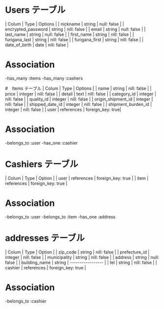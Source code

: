 # Users テーブル

| Colum              | Type   | Options     |
| nickname           | string | null: false |
| encrypted_password | string | nill: false |
| email              | string | null: false |
| last_name          | string | null: false |
| first_name         | string | nill: false |
| furigana_last      | string | nill: false |
| furigana_first     | string | nill: false |
| date_of_birth      | date   | nill: false |

# Association
-has_many :items
-has_many :cashers

#　Items テーブル
| Colum              | Type       | Options          |
| name               | string     | nill: false      |
| price              | integer    | nill: false      |
| detail             | text       | nill: false      |
| category_id        | integer    | nill: false      |
| quality_id         | integer    | nill: false      |
| origin_shipment_id | integer    | nill: false      |
| shipped_date_id    | integer    | nill: false      | 
| shipment_burden_id | integer    | nill: false      |
| user               | references | foreign_key: true|

# Association

-belongs_to :user
-has_one :cashier

# Cashiers テーブル

| Colum      | Type       | Option            |
| user       | references | foreign_key: true |
| item       | references | foreign_key: true |

# Association

-belongs_to :user
-belongs_to :item
-has_one :address

# addresses テーブル

| Colum          | Type       | Option            |
| zip_code       | string     | nill: false       |
| prefecture_id | integer    | nill: false       |
| municipality   | string     | nill: false       |
| address        | string     | null: false       |
| building_name  | string     | ----------------- | 
| tel            | string     | nill: false       |
| cashier        | references | foreign_key: true |

# Association

-belongs_to :cashier
